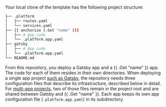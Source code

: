 Your local clone of the template has the following project structure:

```bash
├── .platform
│   ├── routes.yaml
│   └── services.yaml
├── {{ anchorize (.Get "name" )}}
│   ├── # App code
│   └── .platform.app.yaml
├── gatsby
│   ├── # App code
│   └── .platform.app.yaml
└── README.md
```

From this repository, you deploy a Gatsby app and a {{ .Get "name" }} app.
The code for each of them resides in their own directories.
When deploying a single app project [such as Gatsby](/guides/gatsby/deploy.html),
the repository needs three configuration files that describe its infrastructure, described below in detail.
For [multi-app projects](/create-apps/multi-app/_index.html),
two of those files remain in the project root and are shared between Gatsby and {{ .Get "name" }}.
Each app keeps its own app configuration file (`.platform.app.yaml`) in its subdirectory.
